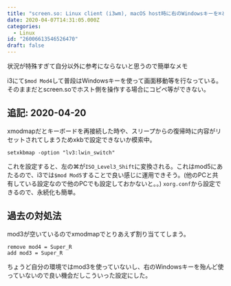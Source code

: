 ```yaml
---
title: "screen.so: Linux client (i3wm), macOS host時に右のWindowsキーを⌘として使用する"
date: 2020-04-07T14:31:05.000Z
categories:
  - Linux
id: "26006613546526470"
draft: false
---
```

状況が特殊すぎて自分以外に参考にならないと思うので簡単なメモ

i3にて`$mod Mod4`して普段はWindowsキーを使って画面移動等を行なっている。
そのままだとscreen.soでホスト側を操作する場合にコピペ等ができない。


## 追記: 2020-04-20
xmodmapだとキーボードを再接続した時や、スリープからの復帰時に内容がリセットされてしまうためxkbで設定できないか模索中。


```
setxkbmap -option "lv3:lwin_switch"
```

これを設定すると、左の⌘が`ISO_Level3_Shift`に変換される。これはmod5にあたるので、i3では`$mod Mod5`することで良い感じに運用できそう。(他のPCと共有している設定なので他のPCでも設定しておかないと。。)
`xorg.conf`から設定できるので、永続化も簡単。


## 過去の対処法

mod3が空いているのでxmodmapでとりあえず割り当ててしまう。
```
remove mod4 = Super_R
add mod3 = Super_R
```

ちょうど自分の環境ではmod3を使っていないし、右のWindowsキーを殆んど使っていないので良い機会だしこういった設定にした。

